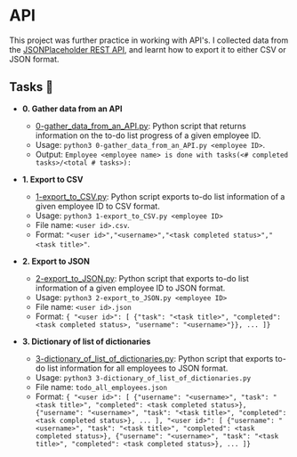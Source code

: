 # API

This project was further practice in working with API's. I collected data from the
[JSONPlaceholder REST API](https://jsonplaceholder.typicode.com/), and learnt how to export it to either CSV or JSON format.

## Tasks :page_with_curl:

* **0. Gather data from an API**
  * [0-gather_data_from_an_API.py](./0-gather_data_from_an_API.py): Python script
  that returns information on the to-do list progress of a given employee ID.
  * Usage: `python3 0-gather_data_from_an_API.py <employee ID>`.
  * Output: `Employee <employee name> is done with tasks(<# completed tasks>/<total # tasks>):`

* **1. Export to CSV**
  * [1-export_to_CSV.py](./1-export_to_CSV.py): Python script exports to-do list
  information of a given employee ID to CSV format.
  * Usage: `python3 1-export_to_CSV.py <employee ID>`
  * File name: `<user id>.csv`.
  * Format: `"<user id>","<username>","<task completed status>","<task title>"`.

* **2. Export to JSON**
  * [2-export_to_JSON.py](./2-export_to_JSON.py): Python script that exports
  to-do list information of a given employee ID to JSON format.
  * Usage: `python3 2-export_to_JSON.py <employee ID>`
  * File name: `<user id>.json`
  * Format: `{ "<user id>": [ {"task": "<task title>", "completed": <task completed status>, "username": "<username>"}}, ... ]}`

* **3. Dictionary of list of dictionaries**
  * [3-dictionary_of_list_of_dictionaries.py](./3-dictionary_of_list_of_dictionaries.py):
  Python script that exports to-do list information for all employees to JSON format.
  * Usage: `python3 3-dictionary_of_list_of_dictionaries.py`
  * File name: `todo_all_employees.json`
  * Format: `{ "<user id>": [ {"username": "<username>", "task": "<task title>", "completed": <task completed status>}, {"username": "<username>", "task": "<task title>", "completed": <task completed status>}, ... ], "<user id>": [ {"username": "<username>", "task": "<task title>", "completed": <task completed status>}, {"username": "<username>", "task": "<task title>", "completed": <task completed status>}, ... ]}`
